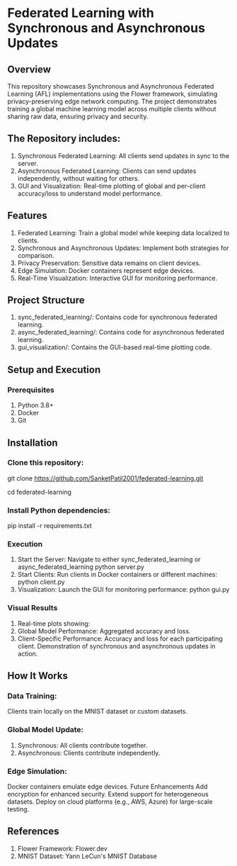 # Federated Learning with Synchronous and Asynchronous Updates
## Overview
This repository showcases Synchronous and Asynchronous Federated Learning (AFL) implementations using the Flower framework, simulating privacy-preserving edge network computing. The project demonstrates training a global machine learning model across multiple clients without sharing raw data, ensuring privacy and security.

## The Repository includes:

1. Synchronous Federated Learning: All clients send updates in sync to the server.
2. Asynchronous Federated Learning: Clients can send updates independently, without waiting for others.
3. GUI and Visualization: Real-time plotting of global and per-client accuracy/loss to understand model performance.
## Features
1. Federated Learning: Train a global model while keeping data localized to clients.
2. Synchronous and Asynchronous Updates: Implement both strategies for comparison.
3. Privacy Preservation: Sensitive data remains on client devices.
4. Edge Simulation: Docker containers represent edge devices.
5. Real-Time Visualization: Interactive GUI for monitoring performance.
## Project Structure
1. sync_federated_learning/: Contains code for synchronous federated learning.
2. async_federated_learning/: Contains code for asynchronous federated learning.
3. gui_visualization/: Contains the GUI-based real-time plotting code.
## Setup and Execution
### Prerequisites
1. Python 3.8+
2. Docker
3. Git
## Installation
### Clone this repository:
git clone https://github.com/SanketPatil2001/federated-learning.git  

cd federated-learning  
### Install Python dependencies:
pip install -r requirements.txt  
### Execution
1. Start the Server: Navigate to either sync_federated_learning or async_federated_learning
python server.py  
2. Start Clients:
Run clients in Docker containers or different machines:
python client.py  
3. Visualization:
Launch the GUI for monitoring performance:
python gui.py  
### Visual Results
1. Real-time plots showing:
2. Global Model Performance: Aggregated accuracy and loss.
3. Client-Specific Performance: Accuracy and loss for each participating client.
Demonstration of synchronous and asynchronous updates in action.
## How It Works
### Data Training:
Clients train locally on the MNIST dataset or custom datasets.
### Global Model Update:
1. Synchronous: All clients contribute together.
2. Asynchronous: Clients contribute independently.
### Edge Simulation:
Docker containers emulate edge devices.
Future Enhancements
Add encryption for enhanced security.
Extend support for heterogeneous datasets.
Deploy on cloud platforms (e.g., AWS, Azure) for large-scale testing.
## References
1. Flower Framework: Flower.dev
2. MNIST Dataset: Yann LeCun's MNIST Database
